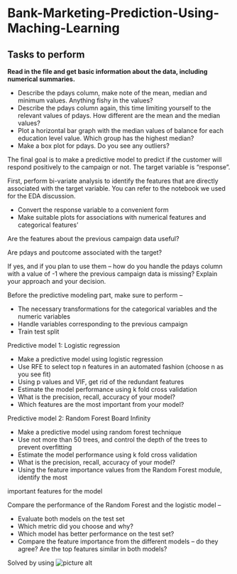 # Bank-Marketing-Prediction-Using-Maching-Learning
## Tasks to perform

**Read in the file and get basic information about the data, including numerical summaries.**
* Describe the pdays column, make note of the mean, median and minimum values. Anything fishy in the values?
* Describe the pdays column again, this time limiting yourself to the relevant values of pdays. How different are the mean and the median values?
* Plot a horizontal bar graph with the median values of balance for each education level value. Which group has the highest median?
* Make a box plot for pdays. Do you see any outliers?

The final goal is to make a predictive model to predict if the customer will respond positively to the campaign or not. The target variable is “response”.

First, perform bi-variate analysis to identify the features that are directly associated with the target variable. You can refer to the notebook we used for the EDA discussion.

* Convert the response variable to a convenient form
* Make suitable plots for associations with numerical features and categorical features’

Are the features about the previous campaign data useful?

Are pdays and poutcome associated with the target?

If yes, and if you plan to use them – how do you handle the pdays column with a value of -1 where the previous campaign data is missing? Explain your approach and your decision.

Before the predictive modeling part, make sure to perform –

* The necessary transformations for the categorical variables and the numeric variables
* Handle variables corresponding to the previous campaign
* Train test split

Predictive model 1: Logistic regression

* Make a predictive model using logistic regression
* Use RFE to select top n features in an automated fashion (choose n as you see fit)
* Using p values and VIF, get rid of the redundant features
* Estimate the model performance using k fold cross validation
* What is the precision, recall, accuracy of your model?
* Which features are the most important from your model?

Predictive model 2: Random Forest Board Infinity

* Make a predictive model using random forest technique
* Use not more than 50 trees, and control the depth of the trees to prevent overfitting
* Estimate the model performance using k fold cross validation
* What is the precision, recall, accuracy of your model?
* Using the feature importance values from the Random Forest module, identify the most

important features for the model

Compare the performance of the Random Forest and the logistic model –

* Evaluate both models on the test set
* Which metric did you choose and why?
* Which model has better performance on the test set?
* Compare the feature importance from the different models – do they agree? Are the top features similar in both models?

Solved by using
![picture alt](https://www.google.com/imgres?imgurl=https%3A%2F%2Fupload.wikimedia.org%2Fwikipedia%2Fcommons%2Fthumb%2F3%2F38%2FJupyter_logo.svg%2F1200px-Jupyter_logo.svg.png&imgrefurl=https%3A%2F%2Fen.wikipedia.org%2Fwiki%2FProject_Jupyter&tbnid=_bXdErk3QufadM&vet=12ahUKEwjq7bWxyu31AhU-_zgGHXYKAmEQMygAegUIARDSAQ..i&docid=pGh5LKRAZ1gfXM&w=1200&h=1391&q=jupyter%20notebook&hl=en&ved=2ahUKEwjq7bWxyu31AhU-_zgGHXYKAmEQMygAegUIARDSAQ "jupyter notebook")
